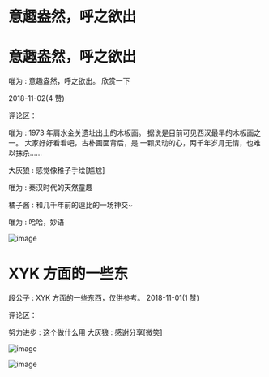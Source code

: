 # 意趣盎然，呼之欲出

# 意趣盎然，呼之欲出

唯为 : 意趣盎然，呼之欲出。 欣赏一下

2018-11-02(4 赞)

评论区：

唯为 : 1973 年肩水金关遗址出土的木板画。 据说是目前可见西汉最早的木板画之一。 大家好好看看吧，古朴画面背后，是 一颗灵动的心，两千年岁月无情，也难以抹杀……

大灰狼 : 感觉像稚子手绘[尴尬]

唯为 : 秦汉时代的天然童趣

橘子酱 : 和几千年前的逗比的一场神交~

唯为 : 哈哈，妙语

![image](img/Image_2071.png)

# XYK 方面的一些东

段公子 : XYK 方面的一些东西，仅供参考。 2018-11-01(1 赞)

评论区：

努力进步 : 这个做什么用 大灰狼 : 感谢分享[微笑]

![image](img/Image_2081.png)

![image](img/Image_2091.png)